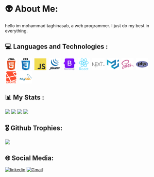 # 👽 About Me:
hello
im mohammad taghinasab, a web programmer. I just do my best in everything.

## 💻 Languages and Technologies :
<img src="https://github.com/devicons/devicon/blob/master/icons/html5/html5-original-wordmark.svg"          alt="html" width="40px" height="40px">&nbsp;
<img src="https://github.com/devicons/devicon/blob/master/icons/css3/css3-original-wordmark.svg"            alt="css3" width="40px" height="40px">&nbsp;
<img src="https://github.com/devicons/devicon/blob/master/icons/javascript/javascript-original.svg"         alt="javaScript" width="40px" height="40px">&nbsp;
<img src="https://github.com/devicons/devicon/blob/master/icons/jquery/jquery-original-wordmark.svg"        alt="jQuery" width="40px" height="40px">&nbsp;
<img src="https://github.com/devicons/devicon/blob/master/icons/bootstrap/bootstrap-original-wordmark.svg"  alt="bootstrap" width="40px" height="40px">&nbsp;
<img src="https://github.com/devicons/devicon/blob/master/icons/react/react-original-wordmark.svg"          alt="reactJs" width="40px" height="40px">&nbsp;
<img src="https://github.com/devicons/devicon/blob/master/icons/nextjs/nextjs-original-wordmark.svg"        alt="nextJs" width="40px" height="40px">&nbsp;
<img src="https://github.com/devicons/devicon/blob/master/icons/materialui/materialui-original.svg"         alt="mui" width="40px" height="40px">&nbsp;
<img src="https://github.com/devicons/devicon/blob/master/icons/sass/sass-original.svg"                     alt="sass" width="40px" height="40px">&nbsp;
<img src="https://github.com/devicons/devicon/blob/master/icons/php/php-original.svg"                       alt="php" width="40px" height="40px">&nbsp;
<img src="https://github.com/devicons/devicon/blob/master/icons/laravel/laravel-plain-wordmark.svg"         alt="laravel" width="40px" height="40px">&nbsp;
<img src="https://github.com/devicons/devicon/blob/master/icons/mysql/mysql-original-wordmark.svg"          alt="mysql" width="40px" height="40px">&nbsp;


<!-- ![CSS3](https://img.shields.io/badge/css3-%231572B6.svg?style=flat&logo=css3&logoColor=white) ![PHP](https://img.shields.io/badge/php-%23777BB4.svg?style=flat&logo=php&logoColor=white) ![HTML5](https://img.shields.io/badge/html5-%23E34F26.svg?style=flat&logo=html5&logoColor=white) ![JavaScript](https://img.shields.io/badge/javascript-%23323330.svg?style=flat&logo=javascript&logoColor=%23F7DF1E) ![Bootstrap](https://img.shields.io/badge/bootstrap-%23563D7C.svg?style=flat&logo=bootstrap&logoColor=white) ![jQuery](https://img.shields.io/badge/jquery-%230769AD.svg?style=flat&logo=jquery&logoColor=white) ![Laravel](https://img.shields.io/badge/laravel-%23FF2D20.svg?style=flat&logo=laravel&logoColor=white) ![MUI](https://img.shields.io/badge/MUI-%230081CB.svg?style=flat&logo=material-ui&logoColor=white) ![React](https://img.shields.io/badge/react-%2320232a.svg?style=flat&logo=react&logoColor=%2361DAFB) ![SASS](https://img.shields.io/badge/SASS-hotpink.svg?style=flat&logo=SASS&logoColor=white) ![MySQL](https://img.shields.io/badge/mysql-%2300f.svg?style=flat&logo=mysql&logoColor=white) -->

<!-- ![CSS3](https://img.shields.io/badge/css3-%231572B6.svg?style=for-the-badge&logo=css3&logoColor=white) ![PHP](https://img.shields.io/badge/php-%23777BB4.svg?style=for-the-badge&logo=php&logoColor=white) ![HTML5](https://img.shields.io/badge/html5-%23E34F26.svg?style=for-the-badge&logo=html5&logoColor=white) ![JavaScript](https://img.shields.io/badge/javascript-%23323330.svg?style=for-the-badge&logo=javascript&logoColor=%23F7DF1E) ![Bootstrap](https://img.shields.io/badge/bootstrap-%23563D7C.svg?style=for-the-badge&logo=bootstrap&logoColor=white) ![jQuery](https://img.shields.io/badge/jquery-%230769AD.svg?style=for-the-badge&logo=jquery&logoColor=white) ![Laravel](https://img.shields.io/badge/laravel-%23FF2D20.svg?style=for-the-badge&logo=laravel&logoColor=white) ![MUI](https://img.shields.io/badge/MUI-%230081CB.svg?style=for-the-badge&logo=material-ui&logoColor=white) ![React](https://img.shields.io/badge/react-%2320232a.svg?style=for-the-badge&logo=react&logoColor=%2361DAFB) ![SASS](https://img.shields.io/badge/SASS-hotpink.svg?style=for-the-badge&logo=SASS&logoColor=white) ![MySQL](https://img.shields.io/badge/mysql-%2300f.svg?style=for-the-badge&logo=mysql&logoColor=white) -->




## 📊 My Stats :
[![](http://github-readme-streak-stats.herokuapp.com?user=mohmdtn&theme=tokyonight&include_all_commits=true&count_private=true)](https://git.io/streak-stats)
![](https://github-readme-stats.vercel.app/api?username=mohmdtn&show_icons=true&theme=tokyonight&include_all_commits=true&count_private=true)
![](https://github-profile-summary-cards.vercel.app/api/cards/profile-details?username=mohmdtn&theme=tokyonight&include_all_commits=true&count_private=true)
[![](https://github-readme-stats.vercel.app/api/top-langs/?username=mohmdtn&theme=tokyonight&layout=compact)](https://github.com/anuraghazra/github-readme-stats)





## 🎖️ Github Trophies:
![](https://github-profile-trophy.vercel.app/?username=mohmdtn&theme=dracula)





## 🌐 Social Media:
[![linkedin](https://img.shields.io/badge/LinkedIn-0077B5?logo=linkedin&logoColor=white)](https://linkedin.com/in/mohammad-taghinasab)
[![Gmail](https://img.shields.io/badge/Gmail-D14836?logo=gmail&logoColor=white)](mailto:mohammad.taghinasab.mt@gmail.com)



<!--
Here are some ideas to get you started:

- 🔭 I’m currently working on ...
- 🌱 I’m currently learning ...
- 👯 I’m looking to collaborate on ...
- 🤔 I’m looking for help with ...
- 💬 Ask me about ...
- 📫 How to reach me: ...
- 😄 Pronouns: ...
- ⚡ Fun fact: ...
-->
